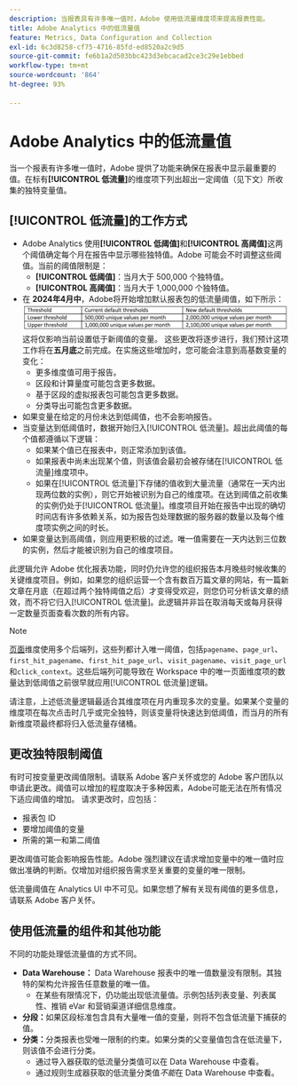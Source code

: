 ```yaml
---
description: 当报表具有许多唯一值时，Adobe 使用低流量维度项来提高报表性能。
title: Adobe Analytics 中的低流量值
feature: Metrics, Data Configuration and Collection
exl-id: 6c3d8258-cf75-4716-85fd-ed8520a2c9d5
source-git-commit: fe6b1a2d503bbc423d3ebcacad2ce3c29e1ebbed
workflow-type: tm+mt
source-wordcount: '864'
ht-degree: 93%

---
```


# Adobe Analytics 中的低流量值

当一个报表有许多唯一值时，Adobe 提供了功能来确保在报表中显示最重要的值。在标有&#x200B;**[!UICONTROL 低流量]**&#x200B;的维度项下列出超出一定阈值（见下文）所收集的独特变量值。

## [!UICONTROL 低流量]的工作方式

* Adobe Analytics 使用&#x200B;**[!UICONTROL 低阈值]**&#x200B;和&#x200B;**[!UICONTROL 高阈值]**&#x200B;这两个阈值确定每个月在报告中显示哪些独特值。Adobe 可能会不时调整这些阈值。当前的阈值限制是：
   * **[!UICONTROL 低阈值]**：当月大于 500,000 个独特值。
   * **[!UICONTROL 高阈值]**：当月大于 1,000,000 个独特值。
* 在 **2024年4月中**，Adobe将开始增加默认报表包的低流量阈值，如下所示： ![低流量阈值](assets/thresholds.png)
这将仅影响当前设置低于新阈值的变量。 这些更改将逐步进行，我们预计这项工作将在**五月底**&#x200B;之前完成。在实施这些增加时，您可能会注意到高基数变量的变化：<ul><li>更多维度值可用于报告。</li><li>区段和计算量度可能包含更多数据。</li><li>基于区段的虚拟报表包可能包含更多数据。</li><li>分类导出可能包含更多数据。</li></ul>
* 如果变量在给定的月份未达到低阈值，也不会影响报告。
* 当变量达到低阈值时，数据开始归入[!UICONTROL 低流量]。超出此阈值的每个值都遵循以下逻辑：
   * 如果某个值已在报表中，则正常添加到该值。
   * 如果报表中尚未出现某个值，则该值会最初会被存储在[!UICONTROL 低流量]维度项中。
   * 如果在[!UICONTROL 低流量]下存储的值收到大量流量（通常在一天内出现两位数的实例），则它开始被识别为自己的维度项。在达到阈值之前收集的实例仍处于[!UICONTROL 低流量]。维度项目开始在报告中出现的确切时间店有许多依赖关系，如为报告包处理数据的服务器的数量以及每个维度项实例之间的时长。
* 如果变量达到高阈值，则应用更积极的过滤。唯一值需要在一天内达到三位数的实例，然后才能被识别为自己的维度项目。

此逻辑允许 Adobe 优化报表功能，同时仍允许您的组织报告本月晚些时候收集的关键维度项目。例如，如果您的组织运营一个含有数百万篇文章的网站，有一篇新文章在月底（在超过两个独特阈值之后）才变得受欢迎，则您仍可分析该文章的绩效，而不将它归入[!UICONTROL 低流量]。此逻辑并非旨在取消每天或每月获得一定数量页面查看次数的所有内容。

>[!NOTE]
>[页面](../components/dimensions/page.md)维度使用多个后端列，这些列都计入唯一阈值，包括`pagename`、`page_url`、`first_hit_pagename`、`first_hit_page_url`、`visit_pagename`、`visit_page_url`和`click_context`。这些后端列可能导致在 Workspace 中的唯一页面维度项的数量达到低阈值之前很早就应用[!UICONTROL 低流量]逻辑。

请注意，上述低流量逻辑最适合其维度项在月内重现多次的变量。如果某个变量的维度项在每次点击时几乎或完全独特，则该变量将快速达到低阈值，而当月的所有新维度项最终都将归入低流量存储桶。

## 更改独特限制阈值

有时可按变量更改阈值限制。请联系 Adobe 客户关怀或您的 Adobe 客户团队以申请此更改。阈值可以增加的程度取决于多种因素，Adobe可能无法在所有情况下适应阈值的增加。 请求更改时，应包括：

* 报表包 ID
* 要增加阈值的变量
* 所需的第一和第二阈值

更改阈值可能会影响报告性能。Adobe 强烈建议在请求增加变量中的唯一值时应做出准确的判断。仅增加对组织报告需求至关重要的变量的唯一限制。

低流量阈值在 Analytics UI 中不可见。如果您想了解有关现有阈值的更多信息，请联系 Adobe 客户关怀。

## 使用低流量的组件和其他功能

不同的功能处理低流量值的方式不同。

* **Data Warehouse：** Data Warehouse 报表中的唯一值数量没有限制。其独特的架构允许报告任意数量的唯一值。
   * 在某些有限情况下，仍功能出现低流量值。示例包括列表变量、列表属性、推销 eVar 和营销渠道详细信息维度。
* **分段：**&#x200B;如果区段标准包含具有大量唯一值的变量，则将不包含低流量下捕获的值。
* **分类：**&#x200B;分类报表也受唯一限制的约束。如果分类的父变量值包含在低流量下，则该值不会进行分类。
   * 通过导入器获取的低流量分类值可以在 Data Warehouse 中查看。<!-- AN-115871 -->
   * 通过规则生成器获取的低流量分类值&#x200B;*不能*&#x200B;在 Data Warehouse 中查看。<!-- AN-122872 -->
